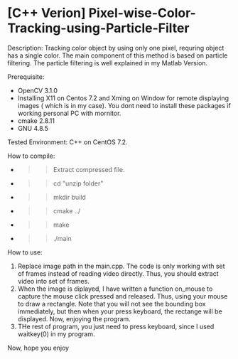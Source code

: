 # [C++ Verion] Pixel-wise-Color-Tracking-using-Particle-Filter

Description: Tracking color object by using only one pixel, requring object has a single color. The main component of this method is based on particle filtering. The particle filtering is well explained in my Matlab Version. 

Prerequisite: 
  - OpenCV 3.1.0 
  - Installing X11 on Centos 7.2 and Xming on Window for remote displaying images ( which is in my case). You dont need to install these packages if working personal PC with mornitor.
  - cmake 2.8.11
  - GNU 4.8.5

Tested Environment: C++ on CentOS 7.2. 

How to compile: 
- >> Extract compressed file. 
- >> cd "unzip folder"
- >> mkdir build 
- >> cmake ../ 
- >> make 
- >> ./main 

How to use: 
1. Replace image path in the main.cpp. The code is only working with set of frames instead of reading video directly. Thus, you should extract video into set of frames. 
2. When the image is diplayed, I have written a function on_mouse to capture the mouse click pressed and released. Thus, using your mouse to draw a rectangle. Note that you will not see the bounding box immediately, but then when your press keyboard, the rectange will be displayed. 
Now, enjoying the program. 
3. THe rest of program, you just need to press keyboard, since I used waitkey(0) in my program. 

Now, hope you enjoy

